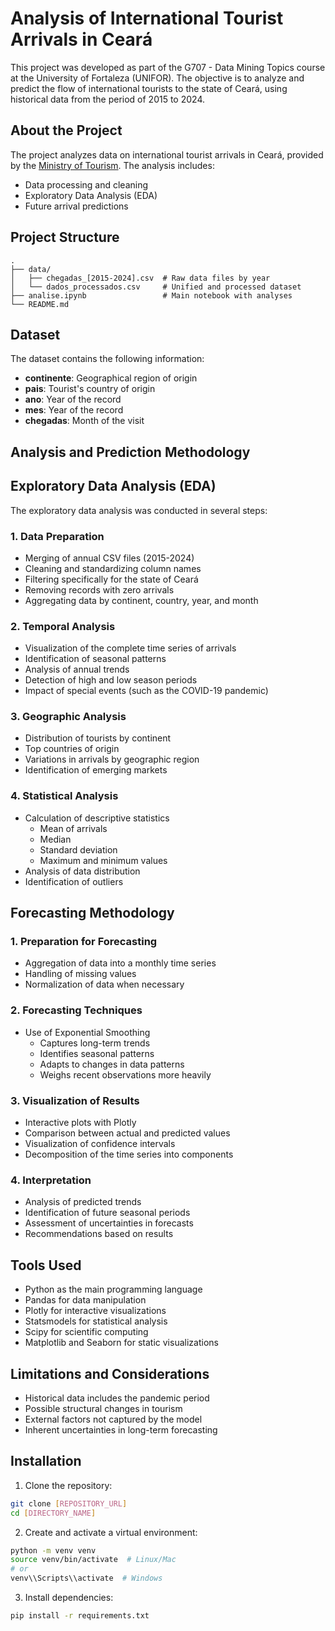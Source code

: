 # Analysis of International Tourist Arrivals in Ceará

This project was developed as part of the G707 - Data Mining Topics course at the University of Fortaleza (UNIFOR). The objective is to analyze and predict the flow of international tourists to the state of Ceará, using historical data from the period of 2015 to 2024.

## About the Project

The project analyzes data on international tourist arrivals in Ceará, provided by the [Ministry of Tourism](https://dados.turismo.gov.br/dataset/chegada-de-turistas-internacionais). The analysis includes:

- Data processing and cleaning
- Exploratory Data Analysis (EDA)
- Future arrival predictions

## Project Structure
```
.
├── data/
│   ├── chegadas_[2015-2024].csv  # Raw data files by year
│   └── dados_processados.csv     # Unified and processed dataset
├── analise.ipynb                 # Main notebook with analyses
└── README.md
```

## Dataset

The dataset contains the following information:

- **continente**: Geographical region of origin
- **pais**: Tourist's country of origin
- **ano**: Year of the record
- **mes**: Year of the record
- **chegadas**: Month of the visit

## Analysis and Prediction Methodology

## Exploratory Data Analysis (EDA)

The exploratory data analysis was conducted in several steps:

### 1. Data Preparation
- Merging of annual CSV files (2015-2024)
- Cleaning and standardizing column names
- Filtering specifically for the state of Ceará
- Removing records with zero arrivals
- Aggregating data by continent, country, year, and month

### 2. Temporal Analysis
- Visualization of the complete time series of arrivals
- Identification of seasonal patterns
- Analysis of annual trends
- Detection of high and low season periods
- Impact of special events (such as the COVID-19 pandemic)

### 3. Geographic Analysis
- Distribution of tourists by continent
- Top countries of origin
- Variations in arrivals by geographic region
- Identification of emerging markets

### 4. Statistical Analysis
- Calculation of descriptive statistics
  * Mean of arrivals
  * Median
  * Standard deviation
  * Maximum and minimum values
- Analysis of data distribution
- Identification of outliers

## Forecasting Methodology

### 1. Preparation for Forecasting
- Aggregation of data into a monthly time series
- Handling of missing values
- Normalization of data when necessary

### 2. Forecasting Techniques
- Use of Exponential Smoothing
  * Captures long-term trends
  * Identifies seasonal patterns
  * Adapts to changes in data patterns
  * Weighs recent observations more heavily

### 3. Visualization of Results
- Interactive plots with Plotly
- Comparison between actual and predicted values
- Visualization of confidence intervals
- Decomposition of the time series into components

### 4. Interpretation
- Analysis of predicted trends
- Identification of future seasonal periods
- Assessment of uncertainties in forecasts
- Recommendations based on results

## Tools Used
- Python as the main programming language
- Pandas for data manipulation
- Plotly for interactive visualizations
- Statsmodels for statistical analysis
- Scipy for scientific computing
- Matplotlib and Seaborn for static visualizations

## Limitations and Considerations
- Historical data includes the pandemic period
- Possible structural changes in tourism
- External factors not captured by the model
- Inherent uncertainties in long-term forecasting

## Installation

1. Clone the repository:
```bash
git clone [REPOSITORY_URL]
cd [DIRECTORY_NAME]
```

2. Create and activate a virtual environment:
```bash
python -m venv venv
source venv/bin/activate  # Linux/Mac
# or
venv\\Scripts\\activate  # Windows
```

3. Install dependencies:
```bash
pip install -r requirements.txt
```